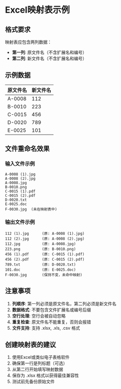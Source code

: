 # Excel映射表示例

## 格式要求

映射表应包含两列数据：
- **第一列**: 原文件名（不含扩展名和编号）
- **第二列**: 新文件名（不含扩展名和编号）

## 示例数据

| 原文件名 | 新文件名 |
|----------|----------|
| A-0008   | 112      |
| B-0010   | 223      |
| C-0015   | 456      |
| D-0020   | 789      |
| E-0025   | 101      |

## 文件重命名效果

### 输入文件示例
```
A-0008 (1).jpg
A-0008 (2).jpg
A-0008.jpg
B-0010.png
C-0015 (1).pdf
C-0015 (2).pdf
D-0020.txt
E-0025.doc
F-0030.jpg  (未在映射表中)
```

### 输出文件示例
```
112 (1).jpg      (原: A-0008 (1).jpg)
112 (2).jpg      (原: A-0008 (2).jpg)
112.jpg          (原: A-0008.jpg)
223.png          (原: B-0010.png)
456 (1).pdf      (原: C-0015 (1).pdf)
456 (2).pdf      (原: C-0015 (2).pdf)
789.txt          (原: D-0020.txt)
101.doc          (原: E-0025.doc)
F-0030.jpg       (保持不变，未命中映射)
```

## 注意事项

1. **列顺序**: 第一列必须是原文件名，第二列必须是新文件名
2. **数据格式**: 不要包含文件扩展名或编号后缀
3. **空行处理**: 空行会被自动忽略
4. **重复检查**: 原文件名不能重复，否则会报错
5. **文件支持**: 支持 .xlsx, .xls, .csv 格式

## 创建映射表的建议

1. 使用Excel或类似电子表格软件
2. 确保第一行是列标题（可选）
3. 从第二行开始填写映射数据
4. 保存为 .xlsx 格式以获得最佳兼容性
5. 测试前先备份原始文件
